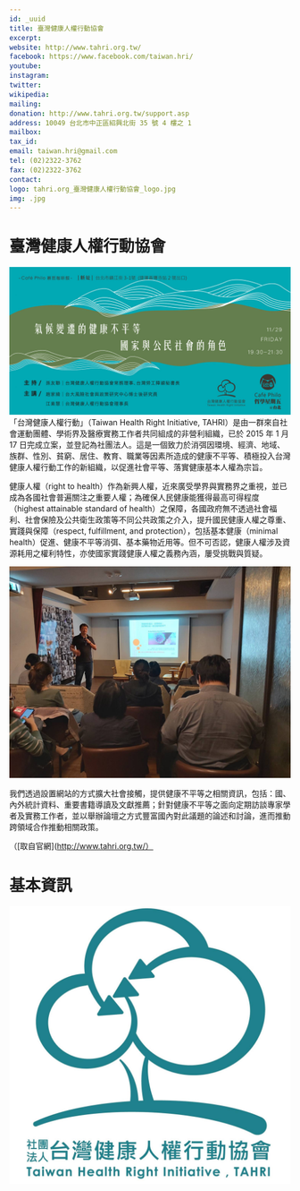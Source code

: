 ```yaml
---
id: _uuid
title: 臺灣健康人權行動協會
excerpt:
website: http://www.tahri.org.tw/
facebook: https://www.facebook.com/taiwan.hri/
youtube:
instagram:
twitter:
wikipedia:
mailing:
donation: http://www.tahri.org.tw/support.asp
address: 10049 台北市中正區紹興北街 35 號 4 樓之 1
mailbox:
tax_id:
email: taiwan.hri@gmail.com
tel: (02)2322-3762
fax: (02)2322-3762
contact:
logo: tahri.org_臺灣健康人權行動協會_logo.jpg
img: .jpg
---
```


# 臺灣健康人權行動協會

![](tahri.org_臺灣健康人權行動協會_pix1.jpg)
「台灣健康人權行動」（Taiwan Health Right Initiative, TAHRI）是由一群來自社會運動團體、學術界及醫療實務工作者共同組成的非營利組織，已於 2015 年 1 月 17 日完成立案，並登記為社團法人。這是一個致力於消弭因環境、經濟、地域、族群、性別、貧窮、居住、教育、職業等因素所造成的健康不平等、積極投入台灣健康人權行動工作的新組織，以促進社會平等、落實健康基本人權為宗旨。

健康人權（right to health）作為新興人權，近來廣受學界與實務界之重視，並已成為各國社會普遍關注之重要人權；為確保人民健康能獲得最高可得程度（highest attainable standard of health）之保障，各國政府無不透過社會福利、社會保險及公共衛生政策等不同公共政策之介入，提升國民健康人權之尊重、實踐與保障（respect, fulfillment, and protection），包括基本健康（minimal health）促進、健康不平等消弭、基本藥物近用等。但不可否認，健康人權涉及資源耗用之權利特性，亦使國家實踐健康人權之義務內涵，屢受挑戰與質疑。

![](tahri.org_臺灣健康人權行動協會_pix2.jpg)

我們透過設置網站的方式擴大社會接觸，提供健康不平等之相關資訊，包括：國、內外統計資料、重要書籍導讀及文獻推薦；針對健康不平等之面向定期訪談專家學者及實務工作者，並以舉辦論壇之方式豐富國內對此議題的論述和討論，進而推動跨領域合作推動相關政策。

（[取自官網](http://www.tahri.org.tw/）

# 基本資訊

![](tahri.org_臺灣健康人權行動協會_logo.jpg)
